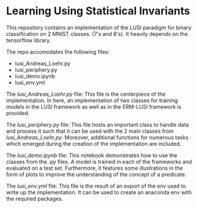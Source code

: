 
# Learning Using Statistical Invariants

This repository contains an implementation of the LUSI paradigm for binary classification on 2 MNIST classes. (7's and 8's).
It heavily depends on the tensorflow library.

The repo accomodates the following files:

- lusi_Andreas_Loehr.py
- lusi_periphery.py
- lusi_demo.ipynb
- lusi_env.yml


The _lusi_Andreas_Loehr.py_ file:
This file is the centerpiece of the implementation.
In here, an implementation of two classes for training models in the LUSI framework as well as in the ERM-LUSI framework is provided.

The _lusi_periphery.py_ file:
This file hosts an important class to handle data and process it such that it can be used with the 2 main classes from _lusi_Andreas_Loehr.py_.
Moreover, additional functions for numerous tasks which emerged during the creation of the implementation are included.

The _lusi_demo.ipynb_ file:
This notebook demonstrates how to use the classes from the .py files. A model is trained in each of the frameworks and evaluated on a test set.
Furthermore, it features some illustrations in the form of plots to improve the understanding of the concept of a predicate.

The _lusi_env.yml_ file:
This file is the result of an export of the env used to write up the implementation. It can be used to create an anaconda env with the required packages.



